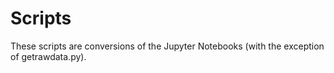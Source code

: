 # Scripts

These scripts are conversions of the Jupyter Notebooks (with the exception of getrawdata.py).